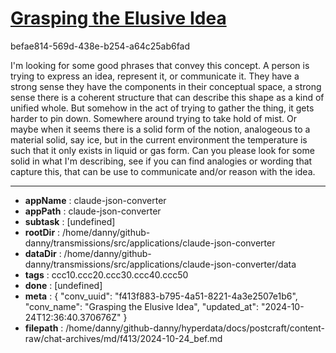 # [Grasping the Elusive Idea](https://claude.ai/chat/f413f883-b795-4a51-8221-4a3e2507e1b6)

befae814-569d-438e-b254-a64c25ab6fad

I'm looking for some good phrases that convey this concept. A person is trying to express an idea, represent it, or communicate it. They have a strong sense they have the components in their conceptual space, a strong sense there is a coherent structure that can describe this shape as a kind of unified whole. But somehow in the act of trying to gather the thing, it gets harder to pin down. Somewhere around trying to take hold of mist. Or maybe when it seems there is a solid form of the notion, analogeous to a material solid, say ice, but in the current environment the temperature is such that it only exists in liquid or gas form. Can you please look for some solid in what I'm describing, see if you can find analogies or wording that capture this, that can be use to communicate and/or reason with the idea.

---

* **appName** : claude-json-converter
* **appPath** : claude-json-converter
* **subtask** : [undefined]
* **rootDir** : /home/danny/github-danny/transmissions/src/applications/claude-json-converter
* **dataDir** : /home/danny/github-danny/transmissions/src/applications/claude-json-converter/data
* **tags** : ccc10.ccc20.ccc30.ccc40.ccc50
* **done** : [undefined]
* **meta** : {
  "conv_uuid": "f413f883-b795-4a51-8221-4a3e2507e1b6",
  "conv_name": "Grasping the Elusive Idea",
  "updated_at": "2024-10-24T12:36:40.370676Z"
}
* **filepath** : /home/danny/github-danny/hyperdata/docs/postcraft/content-raw/chat-archives/md/f413/2024-10-24_bef.md